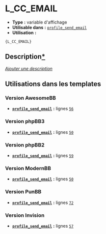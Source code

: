 # L_CC_EMAIL
* __Type__ __:__ variable d'affichage
* __Utilisable dans__ __:__ [`profile_send_email`](../tpl/profile_send_email.md#readme)
* __Utilisation__ __:__

```smarty
{L_CC_EMAIL}
```

## Description[*](https://fa-tvars.appspot.com/var/L_CC_EMAIL)
[*Ajouter une description*](https://fa-tvars.appspot.com/var/L_CC_EMAIL)

## Utilisations dans les templates

### Version AwesomeBB
* __[`profile_send_email`](../tpl/profile_send_email.md#readme)__ __:__ lignes [`56`](../src/awesomebb/profile_send_email.tpl#L56)

### Version phpBB3
* __[`profile_send_email`](../tpl/profile_send_email.md#readme)__ __:__ lignes [`50`](../src/prosilver/profile_send_email.tpl#L50)

### Version phpBB2
* __[`profile_send_email`](../tpl/profile_send_email.md#readme)__ __:__ lignes [`59`](../src/subsilver/profile_send_email.tpl#L59)

### Version ModernBB
* __[`profile_send_email`](../tpl/profile_send_email.md#readme)__ __:__ lignes [`50`](../src/modernbb/profile_send_email.tpl#L50)

### Version PunBB
* __[`profile_send_email`](../tpl/profile_send_email.md#readme)__ __:__ lignes [`72`](../src/punbb/profile_send_email.tpl#L72)

### Version Invision
* __[`profile_send_email`](../tpl/profile_send_email.md#readme)__ __:__ lignes [`57`](../src/invision/profile_send_email.tpl#L57)

